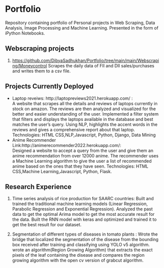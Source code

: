 # Portfolio
Repository containing portfolio of Personal projects in Web Scraping, Data Analysis, Image Processing and Machine Learning. Presented in the form of iPython Notebooks. 
## Webscraping projects
  1. https://github.com/DibyaSadhukhan/Portfolio/tree/main/main/Webscraping/Moneycontrol 
     Scrapes the daily data of FII and DII sales/purchases and writes them to a csv file.
## Projects Currently Deployed
<ul>
<li>Laptop reveiws: http://laptopreviews2021.herokuapp.com/ :</li>
	A website that scrapes all the details and reviews of laptops currently in stock on amazon. The reviews are then analyzed and visualized for the            better and easier understanding of the user.
      	Implemented a filter system that filters and displays the laptops available in the database and best matches the user’s query. 
      	Using NLP, highlights the accent words in the reviews and gives a comprehensive report about that laptop.
	Technologies:	HTML CSS,NLP,Javascript, Python, Django, Data Mining
<li>Anime Recommender	Link:http://animerecommender2022.herokuapp.com/:</li> 
	Designed a website to accept a query from the user and give them an anime recommendation from over 12000 anime. 
	The recommender uses a Machine Learning algorithm  to give the user a list of recommended anime based on the ones that they have seen.
	Technologies:	HTML CSS,Machine Learning,Javascript, Python, Flask.

</ul>
  
## Research Experience
1. Time series analysis of rice production for SAARC countries: 
Built and trained the traditional machine learning models (Linear Regression, Parabolic Regression and Exponential Regression). 
Analyzed the past data to get the optimal Arima model to get the most accurate result for the data. Built the RNN model with keras and optimized and trained it to get the best result for our dataset.

2. Segmentation of different types of diseases in tomato plants :
Wrote the bridge that localized the segmentation of  the disease from the bounding box received after training and classifying using YOLO v5 algorithm.
wrote an algorithm(Region Growing Algorithm) that extracts the exact pixels of the leaf containing the disease and compares the region growing algorithm with the open cv version of grabcut algorithm.

